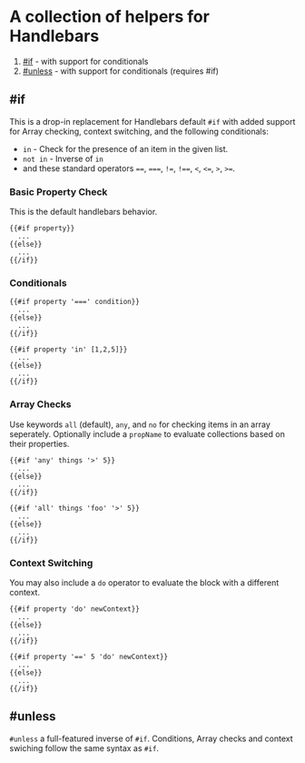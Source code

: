 A collection of helpers for Handlebars
==================

1. [#if](#if) - with support for conditionals
2. [#unless](#unless) - with support for conditionals (requires #if)


\#if
----------

This is a drop-in replacement for Handlebars default ```#if``` with added support for Array checking, context switching, and the following conditionals:
- ```in``` - Check for the presence of an item in the given list.
- ```not in``` - Inverse of ```in```
- and these standard operators ```==```, ```===```, ```!=```, ```!==```, ```<```, ```<=```, ```>```, ```>=```.

### Basic Property Check
This is the default handlebars behavior.
```
{{#if property}}
  ...
{{else}}
  ...
{{/if}}
```

### Conditionals
```
{{#if property '===' condition}}
  ...
{{else}}
  ...
{{/if}}

{{#if property 'in' [1,2,5]}}
  ...
{{else}}
  ...
{{/if}}
```

### Array Checks
Use keywords ```all``` (default), ```any```, and ```no``` for checking items in an array seperately. Optionally include a ```propName``` to evaluate collections based on their properties.
```
{{#if 'any' things '>' 5}}
  ...
{{else}}
  ...
{{/if}}

{{#if 'all' things 'foo' '>' 5}}
  ...
{{else}}
  ...
{{/if}}
```

### Context Switching
You may also include a ```do``` operator to evaluate the block with a different context.
```
{{#if property 'do' newContext}}
  ...
{{else}}
  ...
{{/if}}

{{#if property '==' 5 'do' newContext}}
  ...
{{else}}
  ...
{{/if}}
```

\#unless
----------

```#unless``` a full-featured inverse of ```#if```. Conditions, Array checks and context swiching follow the same syntax as ```#if```.
